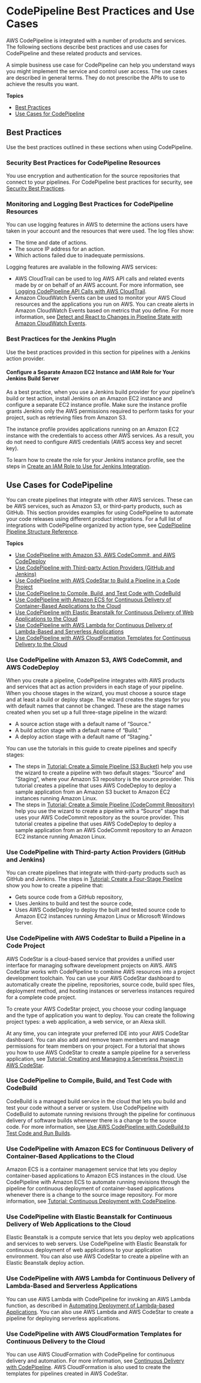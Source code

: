 # CodePipeline Best Practices and Use Cases<a name="best-practices"></a>

AWS CodePipeline is integrated with a number of products and services\. The following sections describe best practices and use cases for CodePipeline and these related products and services\.

A simple business use case for CodePipeline can help you understand ways you might implement the service and control user access\. The use cases are described in general terms\. They do not prescribe the APIs to use to achieve the results you want\.

**Topics**
+ [Best Practices](#best-practices-1)
+ [Use Cases for CodePipeline](#use-cases)

## Best Practices<a name="best-practices-1"></a>

Use the best practices outlined in these sections when using CodePipeline\.

### Security Best Practices for CodePipeline Resources<a name="best-practices-security"></a>

You use encryption and authentication for the source repositories that connect to your pipelines\. For CodePipeline best practices for security, see [Security Best Practices](security-best-practices.md)\.

### Monitoring and Logging Best Practices for CodePipeline Resources<a name="best-practices-monitoring"></a>

You can use logging features in AWS to determine the actions users have taken in your account and the resources that were used\. The log files show:
+ The time and date of actions\.
+ The source IP address for an action\.
+ Which actions failed due to inadequate permissions\. 

Logging features are available in the following AWS services:
+ AWS CloudTrail can be used to log AWS API calls and related events made by or on behalf of an AWS account\. For more information, see [Logging CodePipeline API Calls with AWS CloudTrail](monitoring-cloudtrail-logs.md)\.
+ Amazon CloudWatch Events can be used to monitor your AWS Cloud resources and the applications you run on AWS\. You can create alerts in Amazon CloudWatch Events based on metrics that you define\. For more information, see [Detect and React to Changes in Pipeline State with Amazon CloudWatch Events](detect-state-changes-cloudwatch-events.md)\.

### Best Practices for the Jenkins PlugIn<a name="best-practices-jenkins"></a>

Use the best practices provided in this section for pipelines with a Jenkins action provider\.

#### Configure a Separate Amazon EC2 Instance and IAM Role for Your Jenkins Build Server<a name="best-practices-jenkins-instance"></a>

As a best practice, when you use a Jenkins build provider for your pipeline’s build or test action, install Jenkins on an Amazon EC2 instance and configure a separate EC2 instance profile\. Make sure the instance profile grants Jenkins only the AWS permissions required to perform tasks for your project, such as retrieving files from Amazon S3\. 

The instance profile provides applications running on an Amazon EC2 instance with the credentials to access other AWS services\. As a result, you do not need to configure AWS credentials \(AWS access key and secret key\)\.

To learn how to create the role for your Jenkins instance profile, see the steps in [Create an IAM Role to Use for Jenkins Integration](tutorials-four-stage-pipeline.md#tutorials-four-stage-pipeline-prerequisites-jenkins-iam-role)\.

## Use Cases for CodePipeline<a name="use-cases"></a>

You can create pipelines that integrate with other AWS services\. These can be AWS services, such as Amazon S3, or third\-party products, such as GitHub\. This section provides examples for using CodePipeline to automate your code releases using different product integrations\. For a full list of integrations with CodePipeline organized by action type, see [CodePipeline Pipeline Structure Reference](reference-pipeline-structure.md)\.

**Topics**
+ [Use CodePipeline with Amazon S3, AWS CodeCommit, and AWS CodeDeploy](#use-cases-S3-codedeploy)
+ [Use CodePipeline with Third\-party Action Providers \(GitHub and Jenkins\)](#use-cases-thirdparty)
+ [Use CodePipeline with AWS CodeStar to Build a Pipeline in a Code Project](#use-cases-codestar)
+ [Use CodePipeline to Compile, Build, and Test Code with CodeBuild](#use-cases-codebuild)
+ [Use CodePipeline with Amazon ECS for Continuous Delivery of Container\-Based Applications to the Cloud](#use-cases-ecs)
+ [Use CodePipeline with Elastic Beanstalk for Continuous Delivery of Web Applications to the Cloud](#use-cases-elasticbeanstalk)
+ [Use CodePipeline with AWS Lambda for Continuous Delivery of Lambda\-Based and Serverless Applications](#use-cases-lambda)
+ [Use CodePipeline with AWS CloudFormation Templates for Continuous Delivery to the Cloud](#use-cases-cloudformation)

### Use CodePipeline with Amazon S3, AWS CodeCommit, and AWS CodeDeploy<a name="use-cases-S3-codedeploy"></a>

When you create a pipeline, CodePipeline integrates with AWS products and services that act as action providers in each stage of your pipeline\. When you choose stages in the wizard, you must choose a source stage and at least a build or deploy stage\. The wizard creates the stages for you with default names that cannot be changed\. These are the stage names created when you set up a full three\-stage pipeline in the wizard:
+ A source action stage with a default name of “Source\.”
+ A build action stage with a default name of “Build\.”
+ A deploy action stage with a default name of “Staging\.”

You can use the tutorials in this guide to create pipelines and specify stages:
+ The steps in [Tutorial: Create a Simple Pipeline \(S3 Bucket\)](tutorials-simple-s3.md) help you use the wizard to create a pipeline with two default stages: “Source” and “Staging”, where your Amazon S3 repository is the source provider\. This tutorial creates a pipeline that uses AWS CodeDeploy to deploy a sample application from an Amazon S3 bucket to Amazon EC2 instances running Amazon Linux\.
+ The steps in [Tutorial: Create a Simple Pipeline \(CodeCommit Repository\)](tutorials-simple-codecommit.md) help you use the wizard to create a pipeline with a “Source” stage that uses your AWS CodeCommit repository as the source provider\. This tutorial creates a pipeline that uses AWS CodeDeploy to deploy a sample application from an AWS CodeCommit repository to an Amazon EC2 instance running Amazon Linux\.

### Use CodePipeline with Third\-party Action Providers \(GitHub and Jenkins\)<a name="use-cases-thirdparty"></a>

You can create pipelines that integrate with third\-party products such as GitHub and Jenkins\. The steps in [Tutorial: Create a Four\-Stage Pipeline](tutorials-four-stage-pipeline.md) show you how to create a pipeline that:
+ Gets source code from a GitHub repository,
+ Uses Jenkins to build and test the source code,
+ Uses AWS CodeDeploy to deploy the built and tested source code to Amazon EC2 instances running Amazon Linux or Microsoft Windows Server\.

### Use CodePipeline with AWS CodeStar to Build a Pipeline in a Code Project<a name="use-cases-codestar"></a>

AWS CodeStar is a cloud\-based service that provides a unified user interface for managing software development projects on AWS\. AWS CodeStar works with CodePipeline to combine AWS resources into a project development toolchain\. You can use your AWS CodeStar dashboard to automatically create the pipeline, repositories, source code, build spec files, deployment method, and hosting instances or serverless instances required for a complete code project\.

To create your AWS CodeStar project, you choose your coding language and the type of application you want to deploy\. You can create the following project types: a web application, a web service, or an Alexa skill\.

At any time, you can integrate your preferred IDE into your AWS CodeStar dashboard\. You can also add and remove team members and manage permissions for team members on your project\. For a tutorial that shows you how to use AWS CodeStar to create a sample pipeline for a serverless application, see [Tutorial: Creating and Managing a Serverless Project in AWS CodeStar](https://docs.aws.amazon.com/codestar/latest/userguide/sam-tutorial.html)\.

### Use CodePipeline to Compile, Build, and Test Code with CodeBuild<a name="use-cases-codebuild"></a>

CodeBuild is a managed build service in the cloud that lets you build and test your code without a server or system\. Use CodePipeline with CodeBuild to automate running revisions through the pipeline for continuous delivery of software builds whenever there is a change to the source code\. For more information, see [Use AWS CodePipeline with CodeBuild to Test Code and Run Builds](https://docs.aws.amazon.com/codebuild/latest/userguide/how-to-create-pipeline.html)\.

### Use CodePipeline with Amazon ECS for Continuous Delivery of Container\-Based Applications to the Cloud<a name="use-cases-ecs"></a>

Amazon ECS is a container management service that lets you deploy container\-based applications to Amazon ECS instances in the cloud\. Use CodePipeline with Amazon ECS to automate running revisions through the pipeline for continuous deployment of container\-based applications whenever there is a change to the source image repository\. For more information, see [Tutorial: Continuous Deployment with CodePipeline](https://docs.aws.amazon.com/AmazonECS/latest/developerguide/ecs-cd-pipeline.html)\.

### Use CodePipeline with Elastic Beanstalk for Continuous Delivery of Web Applications to the Cloud<a name="use-cases-elasticbeanstalk"></a>

Elastic Beanstalk is a compute service that lets you deploy web applications and services to web servers\. Use CodePipeline with Elastic Beanstalk for continuous deployment of web applications to your application environment\. You can also use AWS CodeStar to create a pipeline with an Elastic Beanstalk deploy action\.

### Use CodePipeline with AWS Lambda for Continuous Delivery of Lambda\-Based and Serverless Applications<a name="use-cases-lambda"></a>

You can use AWS Lambda with CodePipeline for invoking an AWS Lambda function, as described in [Automating Deployment of Lambda\-based Applications](https://docs.aws.amazon.com/lambda/latest/dg/automating-deployment.html)\. You can also use AWS Lambda and AWS CodeStar to create a pipeline for deploying serverless applications\.

### Use CodePipeline with AWS CloudFormation Templates for Continuous Delivery to the Cloud<a name="use-cases-cloudformation"></a>

You can use AWS CloudFormation with CodePipeline for continuous delivery and automation\. For more information, see [Continuous Delivery with CodePipeline](https://docs.aws.amazon.com/AWSCloudFormation/latest/UserGuide/continuous-delivery-codepipeline.html)\. AWS CloudFormation is also used to create the templates for pipelines created in AWS CodeStar\.